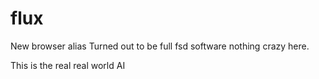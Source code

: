 # flux
New browser alias
Turned out to be full fsd software nothing crazy here. 

This is the real real world AI 
